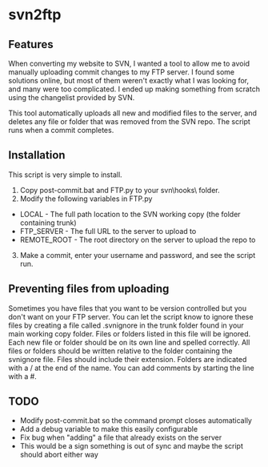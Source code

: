 svn2ftp
=======
## Features
When converting my website to SVN, I wanted a tool to allow me to avoid manually
uploading commit changes to my FTP server. I found some solutions online, but most of
them weren't exactly what I was looking for, and many were too complicated.
I ended up making something from scratch using the changelist provided by SVN.

This tool automatically uploads all new and modified files to the server, and deletes
any file or folder that was removed from the SVN repo. The script runs when a commit completes.

## Installation
This script is very simple to install.

1. Copy post-commit.bat and FTP.py to your svn\hooks\ folder.
2. Modify the following variables in FTP.py
 - LOCAL        - The full path location to the SVN working copy (the folder containing trunk)
 - FTP_SERVER   - The full URL to the server to upload to
 - REMOTE_ROOT  - The root directory on the server to upload the repo to
3. Make a commit, enter your username and password, and see the script run.

## Preventing files from uploading
Sometimes you have files that you want to be version controlled but you don't want
on your FTP server. You can let the script know to ignore these files by creating
a file called .svnignore in the trunk folder found in your main working copy folder. 
Files or folders listed in this file will be ignored. Each new file or folder should
be on its own line and spelled correctly. All files or folders should be written 
relative to the folder containing the svnignore file. Files should include their extension. 
Folders are indicated with a / at the end of the name. You can add comments by 
starting the line with a #.

## TODO
- Modify post-commit.bat so the command prompt closes automatically
 - Add a debug variable to make this easily configurable
- Fix bug when "adding" a file that already exists on the server
 - This would be a sign something is out of sync and maybe the script should abort either way